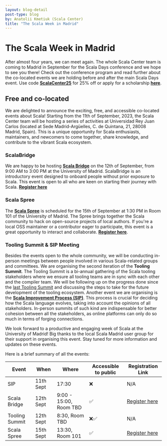 ```yaml
---
layout: blog-detail
post-type: blog
by: Anatolii Kmetiuk (Scala Center)
title: "The Scala Week in Madrid"
---
```

# The Scala Week in Madrid

After almost four years, we can meet again. The whole Scala Center team is coming to Madrid in September for the Scala Days conference and we hope to see you there! Check out the conference program and read further about the co-located events we are holding before and after the main Scala Days event.
Use code [**ScalaCenter25**](https://47deg.swoogo.com/scala-days-madrid/register?code=ScalaCenter25) for 25% off or apply for a scholarship [**here**](https://xebiaform.typeform.com/to/BJzHuOsQ).

## Free and co-located

We are delighted to announce the exciting, free, and accessible co-located events about Scala! Starting from the 11th of September, 2023, the Scala Center team will be hosting a series of activities at Universidad Rey Juan Carlos (located at Sede Madrid-Argüelles, C. de Quintana, 21, 28008 Madrid, Spain). This is a unique opportunity for Scala enthusiasts, maintainers, and newcomers to come together, share knowledge, and contribute to the vibrant Scala ecosystem.

### ScalaBridge

We are happy to be hosting [**Scala Bridge**](https://scalabridge.org/) on the 12th of September, from 9:00 AM to 3:00 PM at the University of Madrid. ScalaBridge is an introductory event designed to onboard people without prior exposure to Scala. This event is open to all who are keen on starting their journey with Scala. [**Register here**](https://xebiaform.typeform.com/to/ZIWcng6z)

### Scala Spree

The [**Scala Spree**](https://github.com/scalacenter/sprees) is scheduled for the 15th of September at 1:30 PM in Room 101 of the University of Madrid. The Spree brings together the Scala community to hack on open-source projects of local authors. If you're a local OSS maintainer or a contributor eager to participate, this event is a great opportunity to interact and collaborate. [**Register here**](https://airtable.com/appguX08g5OTDTZ4z/shrwSI11zJHmh7CkZ).

### Tooling Summit & SIP Meeting

Besides the events open to the whole community, we will be conducting in-person meetings between people involved in various Scala-related groups and committees.
We are organising the second iteration of the **Tooling Summit**. The Tooling Summit is a bi-annual gathering of the Scala tooling stakeholders where we ensure all tooling teams are in sync with each other and the compiler team. We will be following up on the progress done since the [last Tooling Summit](https://www.scala-lang.org/blog/2023/04/11/march-2023-scala-tooling-summit.html) and discussing the steps to take for the future development of the tooling ecosystem.
Another event we are organising is the [**Scala Improvement Process (SIP)**](https://docs.scala-lang.org/sips/index.html). This process is crucial for deciding how the Scala language evolves, taking into account the opinions of all stakeholders.
In-person summits of such kind are indispensable for better cohesion between all the stakeholders, as online platforms can only do so much in terms of forging connections.

We look forward to a productive and engaging week of Scala at the University of Madrid! Big thanks to the local Scala Madrid user group for their support in organising this event. Stay tuned for more information and updates on these events.

Here is a brief summary of all the events:

| Event          | When        | Where                          | Accessible to public | Registration Link                                                                                   |
|----------------|-------------|--------------------------------|----------------------|----------------------------------------------------------------------------------------------------|
| SIP            | 11th Sept   | 17:30                          | ❌                   | N/A                                                                                                |
| Scala Bridge   | 12th Sept   | 9:00 - 15:00, Room TBD         | ✅                   | [Register here](https://xebiaform.typeform.com/to/ZIWcng6z)                                       |
| Tooling Summit | 12th Sept   | 8:30, Room TBD                 | ❌✅                 | N/A                                                                                                |
| Scala Spree    | 15th Sept   | 13:30, Room 101                | ✅                   | [Register here](https://airtable.com/appguX08g5OTDTZ4z/shrwSI11zJHmh7CkZ)                          |